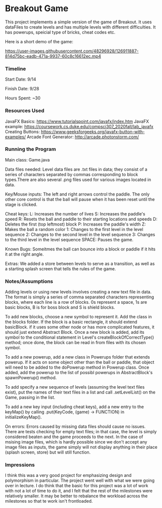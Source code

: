 Breakout Game
====

This project implements a simple version of the game of Breakout. It uses dataFiles to create levels and has multiple levels with different difficulties. It has powerups, speicial type of bricks, cheat codes etc.

Here is a short demo of the game:




https://user-images.githubusercontent.com/48296928/126911887-814d75bc-eadb-471a-9937-60c8c16612ec.mp4







### Timeline

Start Date: 9/14

Finish Date: 9/28

Hours Spent: ~30

### Resources Used
JavaFX Basics: https://www.tutorialspoint.com/javafx/index.htm
JavaFX example: https://coursework.cs.duke.edu/compsci307_2020fall/lab_javafx
Creating Buttons: https://www.geeksforgeeks.org/javafx-button-with-examples/
Arcade Font Generator: http://arcade.photonstorm.com/

### Running the Program

Main class:
Game.java

Data files needed: 
Level data files are .txt files in data; they consist of a series of characters
separated by commas corresponding to block types.There are also several .png files
used for various images located in data.

Key/Mouse inputs:
The left and right arrows control the paddle. The only other core control is that the
ball will pause when it has been reset until the stage is clicked.

Cheat keys:
L: Increases the number of lives
S: Increases the paddle's speed
R: Resets the ball and paddle to their starting locations and speeds
D: Deletes the first (top leftmost) block
P: Increases the paddle's width
Z: Makes the ball a random color
1: Changes to the first level in the level sequence
2: Changes to the second level in the level sequence
3: Changes to the third level in the level sequence
SPACE: Pauses the game.

Known Bugs:
Someitmes the ball can bounce into a block or paddle if it hits it at the right angle.


Extras:
We added a store between levels to serve as a transition, as well as
a starting splash screen that tells the rules of the game.

### Notes/Assumptions
Adding levels or using new levels involves creating a new text file in data.
The format is simply a series of comma separated characters representing blocks,
where each line is a row of blocks. 0s represent a space, 1s are basic blocks,
B is for boss block and S is shield blocks.

To add new blocks, choose a new symbol to represent it. Add the class in the blocks
folder. If the block is a basic rectangle, it should extend basicBlock. if it uses
some other node or has more complicated features, it should just extend Abstract Block.
Once a new block is added, add its symbol to the conditional statement in Level's
createBlockOfCorrectType() method; once done, the block can be read in from files with
its chosen symbol.

To add a new powerup, add a new class in Powerups folder that extends powerup. If it
acts on some object other than the ball or paddle, that object will need to be
added to the doPowerup method in Powerup class. Once added, add the powerup to the
list of possibl powerups in AbstractBlock's spawnPowerup() method.

To add specify a new sequence of levels (assuming the level text files exist),
put the names of their text files in a list and call .setLevelList() on the Game, 
passing in the list.

To add a new key input (including cheat keys), add a new entry to the keyMap() by
calling .put(KeyCode, (game) -> FUNCTION) in initializeKeyMap().

On errors:
Errors caused by missing data files should cause no issues. There are tests checking for empty text files; in that case,
the level is simply considered beaten and the game proceeds to the next. In the case of msising image files, which is hardly possible since we don't
accept any image files as inputs, the game simply will not display anything in their place (splash screen, store) but will still function.



### Impressions
I think this was a very good project for emphasizing design and polymorphism in
particular. The project went well with what we were going over in lecture.
I do think that the basic for this project was a lot of work with not a lot of time
to do it, and I felt that the rest of the milestones were relatively smaller. It
may be better to rebalance the workload across the milestones so that te work
isn't frontloaded.
